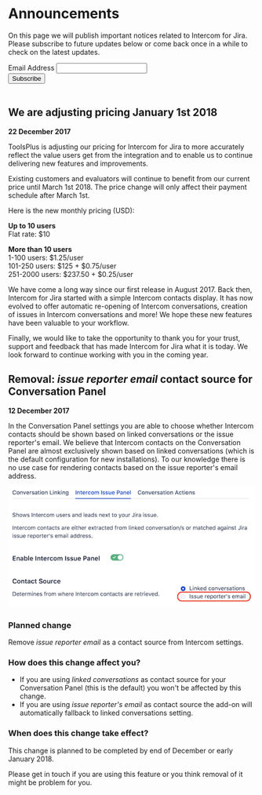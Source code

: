 # Announcements

On this page we will publish important notices related to Intercom for Jira. Please subscribe to 
future updates below or come back once in a while to check on the latest updates.

<div id="mc_embed_signup">
    <form action="https://toolsplus.us16.list-manage.com/subscribe/post?u=86259383cdca3014501f79098&amp;id=4fabaa3a90" method="post" id="mc-embedded-subscribe-form" name="mc-embedded-subscribe-form" class="validate" target="_blank" novalidate>
        <div id="mc_embed_signup_scroll">
            <div class="mc-field-group">
                <label for="mce-EMAIL">Email Address </label>
                <input type="email" value="" name="EMAIL" class="required email" id="mce-EMAIL">
            </div>
            <div id="mce-responses" class="clear">
                <div class="response" id="mce-error-response" style="display:none"></div>
                <div class="response" id="mce-success-response" style="display:none"></div>
            </div>    <!-- real people should not fill this in and expect good things - do not remove this or risk form bot signups-->
            <div style="position: absolute; left: -5000px;" aria-hidden="true"><input type="text" name="b_86259383cdca3014501f79098_4fabaa3a90" tabindex="-1" value=""></div>
            <div class="clear"><input type="submit" value="Subscribe" name="subscribe" id="mc-embedded-subscribe" class="button"></div>
        </div>
    </form>
</div>

<br>

## We are adjusting pricing January 1st 2018

**22 December 2017** 

ToolsPlus is adjusting our pricing for Intercom for Jira to more accurately reflect the value users get
from the integration and to enable us to continue delivering new features and improvements.

Existing customers and evaluators will continue to benefit from our current price until March 1st 2018. The 
price change will only affect their payment schedule after March 1st. 

Here is the new monthly pricing (USD):

**Up to 10 users**<br>
Flat rate: $10

**More than 10 users**<br>
1-100 users: $1.25/user<br>
101-250 users: $125 + $0.75/user<br>
251-2000 users: $237.50 + $0.25/user

We have come a long way since our first release in August 2017. Back then, Intercom for Jira started 
with a simple Intercom contacts display. It has now evolved to offer automatic re-opening of Intercom 
conversations, creation of issues in Intercom conversations and more! We hope these new features have 
been valuable to your workflow.

Finally, we would like to take the opportunity to thank you for your trust, support and feedback that 
has made Intercom for Jira what it is today. We look forward to continue working with you in the 
coming year. 


## Removal: *issue reporter email* contact source for Conversation Panel

**12 December 2017** 

In the Conversation Panel settings you are able to choose whether Intercom contacts 
should be shown based on linked conversations or the issue reporter's email. We believe 
that Intercom contacts on the Conversation Panel are almost exclusively shown based on 
linked conversations (which is the default configuration for new installations). To our 
knowledge there is no use case for rendering contacts based on the issue reporter's email 
address.

![Issue Reporter Email Contact Source](/assets/addons/intercom/RemovalIssueReporterEmail.png)

### Planned change
Remove *issue reporter email* as a contact source from Intercom settings.

### How does this change affect you?
* If you are using *linked conversations* as contact source for your Conversation Panel 
(this is the default) you won't be affected by this change.
* If you are using *issue reporter's email* as contact source the add-on will automatically 
fallback to linked conversations setting.

### When does this change take effect?
This change is planned to be completed by end of December or early January 2018.

Please get in touch if you are using this feature or you think removal of it might be problem 
for you.